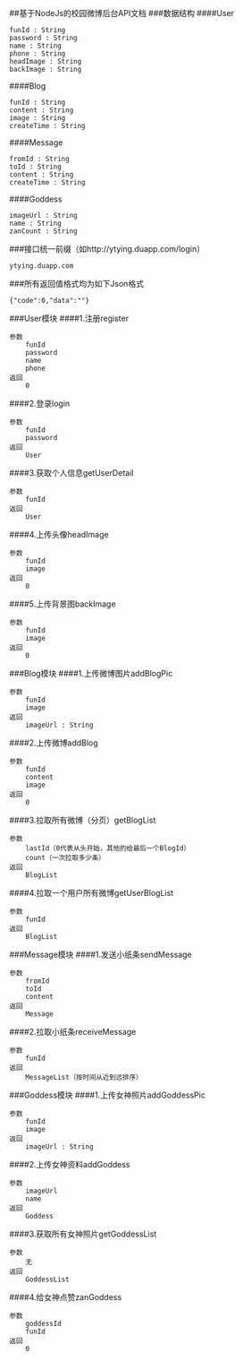 ##基于NodeJs的校园微博后台API文档
###数据结构
####User
```
funId : String
password : String
name : String
phone : String
headImage : String
backImage : String
```
####Blog
```
funId : String
content : String
image : String
createTime : String
```
####Message
```
fromId : String
toId : String
content : String
createTime : String
```
####Goddess
```
imageUrl : String
name : String
zanCount : String
```
###接口统一前缀（如http://ytying.duapp.com/login）
```
ytying.duapp.com
```
###所有返回值格式均为如下Json格式
```
{"code":0,"data":""}
```
###User模块
####1.注册register
```
参数
	funId
	password
	name
	phone
返回
	0
```
####2.登录login
```
参数
	funId
	password
返回
	User
```
####3.获取个人信息getUserDetail
```
参数
	funId
返回
	User
```
####4.上传头像headImage
```
参数
	funId
	image
返回
	0
```
####5.上传背景图backImage
```
参数
	funId
	image
返回
	0
```
###Blog模块
####1.上传微博图片addBlogPic
```
参数
	funId
	image
返回
	imageUrl : String
```
####2.上传微博addBlog
```
参数
	funId
	content
	image
返回
	0
```
####3.拉取所有微博（分页）getBlogList
```
参数
	lastId（0代表从头开始，其他的给最后一个BlogId）
	count（一次拉取多少条）
返回
	BlogList
```
####4.拉取一个用户所有微博getUserBlogList
```
参数
	funId
返回
	BlogList
```
###Message模块
####1.发送小纸条sendMessage
```
参数
	fromId
	toId
	content
返回
	Message
```
####2.拉取小纸条receiveMessage
```
参数
	funId
返回
	MessageList（按时间从近到远排序）
```
###Goddess模块
####1.上传女神照片addGoddessPic
```
参数
	funId
	image
返回
	imageUrl : String
```
####2.上传女神资料addGoddess
```
参数
	imageUrl
	name
返回
	Goddess
```
####3.获取所有女神照片getGoddessList
```
参数
	无
返回
	GoddessList
```
####4.给女神点赞zanGoddess
```
参数
	goddessId
	funId
返回
	0
```